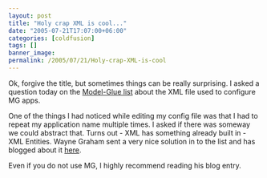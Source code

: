 ```yaml
---
layout: post
title: "Holy crap XML is cool..."
date: "2005-07-21T17:07:00+06:00"
categories: [coldfusion]
tags: []
banner_image: 
permalink: /2005/07/21/Holy-crap-XML-is-cool
---
```


Ok, forgive the title, but sometimes things can be really surprising. I asked a question today on the <a href="http://lists.topica.com/lists/modelglue">Model-Glue list</a> about the XML file used to configure MG apps. 

One of the things I had noticed while editing my config file was that I had to repeat my application name multiple times. I asked if there was someway we could abstract that. Turns out - XML has something already built in - XML Entities. Wayne Graham sent a very nice solution in to the list and has blogged about it <a href="http://swem.wm.edu/blogs/waynegraham/index.cfm/2005/7/21/model-glue-entities">here</a>.

Even if you do not use MG, I highly recommend reading his blog entry.